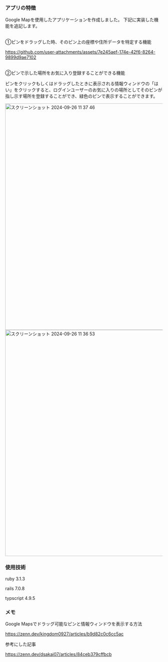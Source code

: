 ### アプリの特徴
Google Mapを使用したアプリケーションを作成しました。
下記に実装した機能を追記します。

<br>
①ピンをドラッグした時、そのピン上の座標や住所データを特定する機能

https://github.com/user-attachments/assets/7e245aef-174e-42f6-8264-9899d9ae7102

<br>
②ピンで示した場所をお気に入り登録することができる機能

ピンをクリックもしくはドラッグしたときに表示される情報ウィンドウの「はい」をクリックすると、ログインユーザーのお気に入りの場所としてそのピンが指し示す場所を登録することができ、緑色のピンで表示することができます。

<img width="723" alt="スクリーンショット 2024-09-26 11 37 46" src="https://github.com/user-attachments/assets/f32c8440-ff04-484b-9934-11c5204b7130">

<img width="722" alt="スクリーンショット 2024-09-26 11 36 53" src="https://github.com/user-attachments/assets/73b85283-88d5-40a9-8ddc-0d3751441a67">


### 使用技術

ruby 3.1.3

rails 7.0.8

typscript 4.9.5


### メモ
Google Mapsでドラッグ可能なピンと情報ウィンドウを表示する方法

https://zenn.dev/kingdom0927/articles/b9d82c0c6cc5ac


参考にした記事

https://zenn.dev/dsakai07/articles/84ceb379cffbcb
